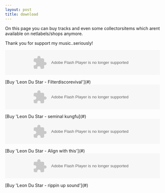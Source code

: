 ```yaml
---
layout: post
title: download
---
```

On this page you can buy tracks and even some collectorsitems which arent available on netlabels/shops anymore.


  


Thank you for support my music..seriously!

  


  


<object height="81" width="100%">
<param name="movie" value="http://player.soundcloud.com/player.swf?url=http%3A%2F%2Fapi.soundcloud.com%2Ftracks%2F9002950">
</param>
<param name="allowscriptaccess" value="always">
</param>
<embed allowscriptaccess="always" height="81" src="http://player.soundcloud.com/player.swf?url=http%3A%2F%2Fapi.soundcloud.com%2Ftracks%2F9002950" type="application/x-shockwave-flash" width="100%">
</embed>
</object>  

<form action="https://www.paypal.com/cgi-bin/webscr" id="leon-du-star---filterdiscorevival" method="post" style="">
<input name="custom" type="hidden" value="6">
</input>
<input name="cmd" type="hidden" value="_xclick">
</input>
<input name="item_name" type="hidden" value="Leon Du Star - Filterdiscorevival">
</input>
<input name="business" type="hidden" value="info@leondustar.nl">
</input>
<input name="notify_url" type="hidden" value="{{ site.baseurl }}/paypal">
</input>
<input name="return" type="hidden" value="{{ site.baseurl }}/payment-succes">
</input>
<input name="return_url" type="hidden" value="{{ site.baseurl }}/payment-succes">
</input>
<input name="cancel_return" type="hidden" value="{{ site.baseurl }}/payment-cancel">
</input>
<input name="mc_currency" type="hidden" value="USD">
</input>
<input name="mc_gross" type="hidden" value="2.50">
</input>
<input name="amount" type="hidden" value="2.50">
</input>
<input name="rm" type="hidden" value="2">
</input>
</form>[Buy 'Leon Du Star - Filterdiscorevival'](#)  
  

<object height="81" width="100%">
<param name="movie" value="http://player.soundcloud.com/player.swf?url=http%3A%2F%2Fapi.soundcloud.com%2Ftracks%2F9002951">
</param>
<param name="allowscriptaccess" value="always">
</param>
<embed allowscriptaccess="always" height="81" src="http://player.soundcloud.com/player.swf?url=http%3A%2F%2Fapi.soundcloud.com%2Ftracks%2F9002951" type="application/x-shockwave-flash" width="100%">
</embed>
</object>  

<form action="https://www.paypal.com/cgi-bin/webscr" id="leon-du-star---seminal-kungfu" method="post" style="">
<input name="custom" type="hidden" value="4">
</input>
<input name="cmd" type="hidden" value="_xclick">
</input>
<input name="item_name" type="hidden" value="Leon Du Star - seminal kungfu">
</input>
<input name="business" type="hidden" value="info@leondustar.nl">
</input>
<input name="notify_url" type="hidden" value="{{ site.baseurl }}/paypal">
</input>
<input name="return" type="hidden" value="{{ site.baseurl }}/payment-succes">
</input>
<input name="return_url" type="hidden" value="{{ site.baseurl }}/payment-succes">
</input>
<input name="cancel_return" type="hidden" value="{{ site.baseurl }}/payment-cancel">
</input>
<input name="mc_currency" type="hidden" value="USD">
</input>
<input name="mc_gross" type="hidden" value="2.50">
</input>
<input name="amount" type="hidden" value="2.50">
</input>
<input name="rm" type="hidden" value="2">
</input>
</form>[Buy 'Leon Du Star - seminal kungfu](#)  
  

<object height="81" width="100%">
<param name="movie" value="http://player.soundcloud.com/player.swf?url=http%3A%2F%2Fapi.soundcloud.com%2Ftracks%2F9002945">
</param>
<param name="allowscriptaccess" value="always">
</param>
<embed allowscriptaccess="always" height="81" src="http://player.soundcloud.com/player.swf?url=http%3A%2F%2Fapi.soundcloud.com%2Ftracks%2F9002945" type="application/x-shockwave-flash" width="100%">
</embed>
</object>  

<form action="https://www.paypal.com/cgi-bin/webscr" id="leon-du-star---align-with-this" method="post" style="">
<input name="custom" type="hidden" value="7">
</input>
<input name="cmd" type="hidden" value="_xclick">
</input>
<input name="item_name" type="hidden" value="Leon Du Star - Align with this">
</input>
<input name="business" type="hidden" value="info@leondustar.nl">
</input>
<input name="notify_url" type="hidden" value="{{ site.baseurl }}/paypal">
</input>
<input name="return" type="hidden" value="{{ site.baseurl }}/payment-succes">
</input>
<input name="return_url" type="hidden" value="{{ site.baseurl }}/payment-succes">
</input>
<input name="cancel_return" type="hidden" value="{{ site.baseurl }}/payment-cancel">
</input>
<input name="mc_currency" type="hidden" value="USD">
</input>
<input name="mc_gross" type="hidden" value="2.50">
</input>
<input name="amount" type="hidden" value="2.50">
</input>
<input name="rm" type="hidden" value="2">
</input>
</form>[Buy 'Leon Du Star - Align with this'](#)
  

  

<object height="81" width="100%">
<param name="movie" value="http://player.soundcloud.com/player.swf?url=http%3A%2F%2Fapi.soundcloud.com%2Ftracks%2F9363199">
</param>
<param name="allowscriptaccess" value="always">
</param>
<embed allowscriptaccess="always" height="81" src="http://player.soundcloud.com/player.swf?url=http%3A%2F%2Fapi.soundcloud.com%2Ftracks%2F9363199" type="application/x-shockwave-flash" width="100%">
</embed>
</object>  

<form action="https://www.paypal.com/cgi-bin/webscr" id="leon-du-star---rippin-up-sound" method="post" style="">
<input name="custom" type="hidden" value="3">
</input>
<input name="cmd" type="hidden" value="_xclick">
</input>
<input name="item_name" type="hidden" value="Leon Du Star - rippin up sound">
</input>
<input name="business" type="hidden" value="info@leondustar.nl">
</input>
<input name="notify_url" type="hidden" value="{{ site.baseurl }}/paypal">
</input>
<input name="return" type="hidden" value="{{ site.baseurl }}/payment-succes">
</input>
<input name="return_url" type="hidden" value="{{ site.baseurl }}/payment-succes">
</input>
<input name="cancel_return" type="hidden" value="{{ site.baseurl }}/payment-cancel">
</input>
<input name="mc_currency" type="hidden" value="USD">
</input>
<input name="mc_gross" type="hidden" value="2.50">
</input>
<input name="amount" type="hidden" value="2.50">
</input>
<input name="rm" type="hidden" value="2">
</input>
</form>[Buy 'Leon Du Star - rippin up sound'](#)
  


  


  


  


  


  


  

  
  